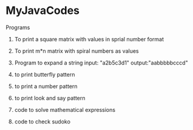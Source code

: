 # MyJavaCodes
Programs
1) To print a square matrix with values in sprial number format
       
2) To print m*n matrix with spiral numbers as values
  
3) Program to expand a string
     input: "a2b5c3d1" 
     output:"aabbbbbcccd"
4) to print butterfly pattern
  
5) to print a number pattern
 
6) to print look and say pattern

7) code to solve mathematical expressions

8) code to check sudoko

